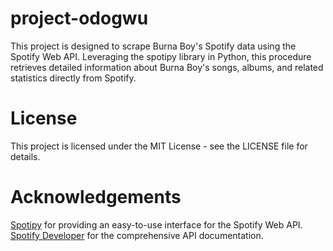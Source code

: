 # project-odogwu
This project is designed to scrape Burna Boy's Spotify data using the Spotify Web API. Leveraging the spotipy library in Python, this procedure retrieves detailed information about Burna Boy's songs, albums, and related statistics directly from Spotify.

# License
This project is licensed under the MIT License - see the LICENSE file for details.

# Acknowledgements
[Spotipy](https://github.com/spotipy-dev/spotipy) for providing an easy-to-use interface for the Spotify Web API.
[Spotify Developer](https://developer.spotify.com/documentation/web-api) for the comprehensive API documentation.
